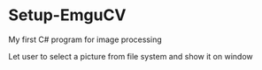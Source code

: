 Setup-EmguCV
============

My first C# program for image processing

Let user to select a picture from file system and show it on window
